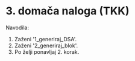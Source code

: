 ﻿# 3. domača naloga (TKK)

Navodila:

1. Zaženi '1_generiraj_DSA'.
2. Zaženi '2_generiraj_blok'.
3. Po želji ponavljaj 2. korak.